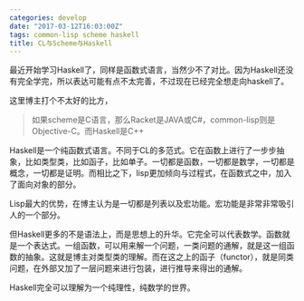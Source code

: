 ```yaml
---
categories: develop
date: "2017-03-12T16:03:00Z"
tags: common-lisp scheme haskell
title: CL与Scheme与Haskell
---
```


最近开始学习Haskell了，同样是函数式语言，当然少不了对比。因为Haskell还没有完全学完，所以表达可能有点不太完善，不过现在已经完全想走向haskell了。
<!--more-->

这里博主打个不太好的比方，

> 如果scheme是C语言，那么Racket是JAVA或C#，common-lisp则是Objective-C。而Haskell是C++

Haskell是一个纯函数式语言。不同于CL的多范式。它在函数上进行了一步步抽象，比如类型类，比如函子，比如单子。一切都是函数，一切都是数学，一切都是概念，一切都是证明。而相比之下，lisp更加倾向与过程式，在函数式之中，加入了面向对象的部分。

Lisp最大的优势，在博主认为是一切都是列表以及宏功能。宏功能是非常非常吸引人的一个部分。

但Haskell更多的不是语法上，而是思想上的升华。它完全可以代表数学。函数就是一个表达式。一组函数，可以用来解一个问题，一类问题的通解，就是这一组函数的抽象。这就是博主对类型类的理解。而在这之上的函子（functor），就是同类问题，在外部又加了一层问题来进行包装，进行推导来得出的通解。

Haskell完全可以理解为一个纯理性，纯数学的世界。
